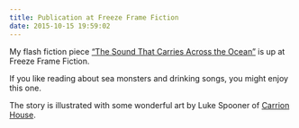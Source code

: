 ```yaml
---
title: Publication at Freeze Frame Fiction
date: 2015-10-15 19:59:02
---
```


My flash fiction piece [“The Sound That Carries Across the Ocean”](http://freezeframefiction.com/read/q6-flash-fiction/the-sound-that-carries-across-the-ocean-by-beth-goder/) is up at Freeze Frame Fiction.

If you like reading about sea monsters and drinking songs, you might enjoy this one.

The story is illustrated with some wonderful art by Luke Spooner of [Carrion House](http://www.carrionhouse.com/).
